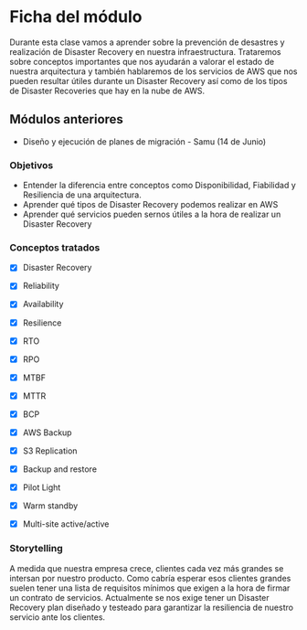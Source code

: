 # Ficha del módulo

Durante esta clase vamos a aprender sobre la prevención de desastres y realización de Disaster Recovery en nuestra infraestructura. Trataremos sobre conceptos importantes que nos ayudarán a valorar el estado de nuestra arquitectura y también hablaremos de los servicios de AWS que nos pueden resultar útiles durante un Disaster Recovery así como de los tipos de Disaster Recoveries que hay en la nube de AWS.

## Módulos anteriores

* Diseño y ejecución de planes de migración - Samu (14 de Junio)

### Objetivos

* Entender la diferencia entre conceptos como Disponibilidad, Fiabilidad y Resiliencia de una arquitectura.
* Aprender qué tipos de Disaster Recovery podemos realizar en AWS
* Aprender qué servicios pueden sernos útiles a la hora de realizar un Disaster Recovery


### Conceptos tratados

- [x] Disaster Recovery
- [x] Reliability
- [x] Availability
- [x] Resilience
- [x] RTO
- [x] RPO
- [x] MTBF
- [x] MTTR
- [x] BCP
- [x] AWS Backup
- [x] S3 Replication
- [x] Backup and restore
- [x] Pilot Light
- [x] Warm standby
- [x] Multi-site active/active


### Storytelling

A medida que nuestra empresa crece, clientes cada vez más grandes se intersan por nuestro producto. Como cabría esperar esos clientes grandes suelen tener una lista de requisitos mínimos que exigen a la hora de firmar un contrato de servicios. Actualmente se nos exige tener un Disaster Recovery plan diseñado y testeado para garantizar la resiliencia de nuestro servicio ante los clientes.
